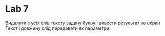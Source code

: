 # Lab 7
Видалити з усіх слів тексту задану букву і вивести результат на екран
Текст і довжину слід передавати як параметри
